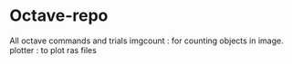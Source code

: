 # Octave-repo
All octave commands and trials
imgcount : for counting objects in image.
plotter : to plot ras files
